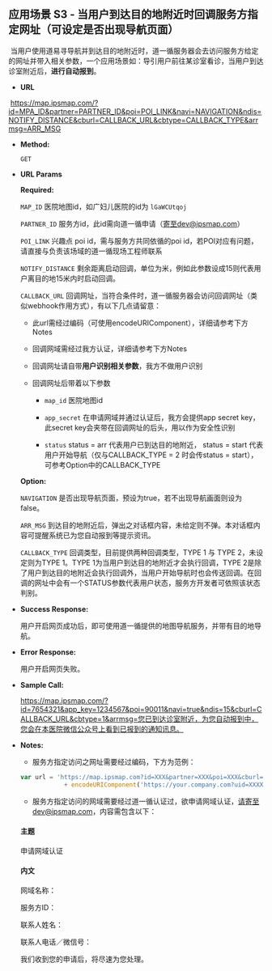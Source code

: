 **应用场景 S3 - 当用户到达目的地附近时回调服务方指定网址（可设定是否出现导航页面）**
----
  当用户使用道易寻导航并到达目的地附近时，道一循服务器会去访问服务方给定的网址并带入相关参数，一个应用场景如：导引用户前往某诊室看诊，当用户到达诊室附近后，**进行自动报到**。
  

* **URL**

  https://map.ipsmap.com/?id=MPA_ID&partner=PARTNER_ID&poi=POI_LINK&navi=NAVIGATION&ndis=NOTIFY_DISTANCE&cburl=CALLBACK_URL&cbtype=CALLBACK_TYPE&arrmsg=ARR_MSG

* **Method:**
  
  `GET`
  
*  **URL Params**


   **Required:**
 
   `MAP_ID` 医院地图id，如广妇儿医院的id为 `lGaWCUtqoj` 
 
   `PARTNER_ID` 服务方id，此id需向道一循申请（寄至dev@ipsmap.com）
 
   `POI_LINK` 兴趣点 poi id，需与服务方共同依循的poi id，若POI对应有问题，请直接与负责该场域的道一循现场工程师联系 
 
   `NOTIFY_DISTANCE` 剩余距离启动回调，单位为米，例如此参数设成15则代表用户离目的地15米内时启动回调。
 
   `CALLBACK_URL` 回调网址，当符合条件时，道一循服务器会访问回调网址（类似webhook作用方式），有以下几点请留意：
 
     * 此url需经过编码（可使用encodeURIComponent），详细请参考下方Notes
 
     * 回调网域需经过我方认证，详细请参考下方Notes

     * 回调网址请自带**用户识别相关参数**，我方不做用户识别

     * 回调网址后带着以下参数
      
       * `map_id` 医院地图id

       * `app_secret` 在申请网域并通过认证后，我方会提供app secret key，此secret key会夹带在回调网址的后头，用以作为安全性识别

       * `status` status = arr 代表用户已到达目的地附近， status = start 代表用户开始导航（仅与CALLBACK_TYPE = 2 时会传status = start），可参考Option中的CALLBACK_TYPE
  
   **Option:**
  
   `NAVIGATION` 是否出现导航页面，预设为true，若不出现导航画面则设为false。

   `ARR_MSG` 到达目的地附近后，弹出之对话框内容，未给定则不弹。本对话框内容可提醒系统已为您自动报到等提示资讯。
   
   `CALLBACK_TYPE` 回调类型，目前提供两种回调类型，TYPE 1 与 TYPE 2，未设定则为TYPE 1。TYPE 1为当用户到达目的地附近才会执行回调，TYPE 2是除了用户到达目的地附近会执行回调外，当用户开始导航时也会传送回调。在回调的网址中会有一个STATUS参数代表用户状态，服务方开发者可依照该状态判别。

* **Success Response:**
 
   用户开启网页成功后，即可使用道一循提供的地图导航服务，并带有目的地导航。

 
* **Error Response:**

   用户开启网页失败。


* **Sample Call:**

   https://map.ipsmap.com/?id=7654321&app_key=1234567&poi=90011&navi=true&ndis=15&cburl=CALLBACK_URL&cbtype=1&arrmsg=您已到达诊室附近，为您自动报到中，您会在本医院微信公众号上看到已报到的通知讯息。

* **Notes:**

  * 服务方指定访问之网址需要经过编码，下方为范例： 

  ```js  
  var url = 'https://map.ipsmap.com?id=XXX&partner=XXX&poi=XXX&cburl=' 
              + encodeURIComponent('https://your.company.com?uid=XXXX&otherParas=XXX')
  ```

  * 服务方指定访问的网域需要经过道一循认证过，欲申请网域认证，请寄至dev@ipsmap.com，内容需包含以下：

   #### 主题

    申请网域认证

   #### 内文

    网域名称：

    服务方ID：

    联系人姓名：

    联系人电话／微信号：

    我们收到您的申请后，将尽速为您处理。
   
   

